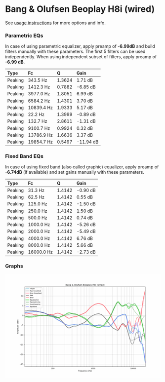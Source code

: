 # Bang & Olufsen Beoplay H8i (wired)
See [usage instructions](https://github.com/jaakkopasanen/AutoEq#usage) for more options and info.

### Parametric EQs
In case of using parametric equalizer, apply preamp of **-6.99dB** and build filters manually
with these parameters. The first 5 filters can be used independently.
When using independent subset of filters, apply preamp of **-6.99 dB**.

| Type    | Fc         |      Q | Gain      |
|:--------|:-----------|:-------|:----------|
| Peaking | 343.5 Hz   | 1.3624 | 1.71 dB   |
| Peaking | 1412.3 Hz  | 0.7882 | -6.85 dB  |
| Peaking | 3977.0 Hz  | 1.8051 | 6.99 dB   |
| Peaking | 6584.2 Hz  | 1.4301 | 3.70 dB   |
| Peaking | 10839.4 Hz | 1.9333 | 5.17 dB   |
| Peaking | 22.2 Hz    | 1.3999 | -0.89 dB  |
| Peaking | 132.7 Hz   | 2.8611 | -1.31 dB  |
| Peaking | 9100.7 Hz  | 0.9924 | 0.32 dB   |
| Peaking | 13786.9 Hz | 1.6636 | 3.37 dB   |
| Peaking | 19854.7 Hz | 0.5497 | -11.94 dB |

### Fixed Band EQs
In case of using fixed band (also called graphic) equalizer, apply preamp of **-6.74dB**
(if available) and set gains manually with these parameters.

| Type    | Fc         |      Q | Gain     |
|:--------|:-----------|:-------|:---------|
| Peaking | 31.3 Hz    | 1.4142 | -0.90 dB |
| Peaking | 62.5 Hz    | 1.4142 | 0.55 dB  |
| Peaking | 125.0 Hz   | 1.4142 | -1.50 dB |
| Peaking | 250.0 Hz   | 1.4142 | 1.50 dB  |
| Peaking | 500.0 Hz   | 1.4142 | 0.74 dB  |
| Peaking | 1000.0 Hz  | 1.4142 | -5.26 dB |
| Peaking | 2000.0 Hz  | 1.4142 | -5.49 dB |
| Peaking | 4000.0 Hz  | 1.4142 | 6.76 dB  |
| Peaking | 8000.0 Hz  | 1.4142 | 5.66 dB  |
| Peaking | 16000.0 Hz | 1.4142 | -2.73 dB |

### Graphs
![](./Bang%20&%20Olufsen%20Beoplay%20H8i%20(wired).png)